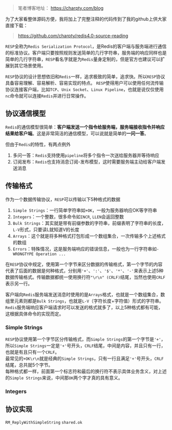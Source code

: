 > 笔者博客地址： https://charpty.com/blog


为了大家看整体源码方便，我将加上了完整注释的代码传到了我的github上供大家直接下载：
> https://github.com/charpty/redis4.0-source-reading

```RESP```全称为```Redis Serialization Protocol```，是Redis的客户端与服务端进行通信的标准协议。客户端只要按照规则发送简单的几行字符串，服务端的响应同样也是简单的几行字符串，```RESP```看名字就是为```Redis```量身定制的，但是官方也建议可以扩展到其它场景使用。 

```RESP```协议的设计思想依旧和```Redis```一样，追求极致的简单，追求快。所以```RESP```协议具备容易理解、容易解析、容易实现的特点。 ```RESP```使得用户可以使用任何流传输协议连接客户端，比如```TCP```、```Unix Socket```、```Linux Pipeline```，也就是说仅仅使用```nc```命令就可以连接```Redis```并进行日常操作。

## 协议通信模型
```Redis```的通信模型很简单：**客户端发送一个指令给服务端，服务端接收指令并响应结果给客户端**。这是非常简洁的通信模型，可以说就是简单的**一问一答**。  

但由于```Redis```的特性，有两点例外  
1. 多问一答：```Redis```支持使用```pipeline```将多个指令一次送给服务器并等待响应  
2. 订阅发布：```Redis```也支持消息订阅-发布模型，这时需要服务端主动给客户端发送消息

## 传输格式
作为一个数据传输协议，```RESP```可以传输以下5种格式的数据   
1. ```Simple Strings```：一行简单字符串如```+OK```，一般为服务器响应OK等字符串  
2. ```Integers```：一个整数，很多命令如```INCR```, ```LLEN```会返回整数  
3. ```Bulk Strings```：其实就是带有前缀参数的字符串，前缀表明了字符串的长度，```L-V```形式，只要读L就知道V的长度  
4. ```Arrays```：这个就是将多种格式打包形成一个数组集合，一次传输多个上述格式的数组  
5. ```Errors```：特殊情况，这是服务端响应的错误信息，一般也为一行字符串如```-WRONGTYPE Operation ...```     

在```RESP```协议中规定，使用第一个字节来区分数据的传输格式，第一个字节的内容代表了后面的数据是何种格式，分别用```'+'```、```':'```、```'$'```、```'*'```、```'-'```来表示上述5种数据传输格式。传输数据都统一使用换行符```"\r\n" (CRLF)```结尾，当然也使用```CRLF```表示另一行。

客户端向```Redis```服务端发送消息时使用的是```Arrays```格式，也就是一个数组集合，数组里元素则都是```Bulk Strings```，也就是```L-V```（字符长度+字符值）形式的字符串。  
```Redis```服务端响应客户端请求时可以发送的格式就多了，以上5种格式都有可能，这根据具体命令的实现而定。

### Simple Strings
```RESP```协议使用第一个字节区分传输格式，而```Simple Strings```的第一个字节是```'+'```，所以```Simple Strings```一定是```'+'```号开头，```CRLF```结尾，中间是内容，并且只有一行，也就是有且只有一个```CRLF```。  
最常见的```+OK\r\n```就是经典的```Simple Strings```，只有一行且满足```'+'```号开头，```CRLF```结尾，总共就5个字节。  
每种格式都一样，前面第一个标志符和最后的换行符不表示具体业务含义，对上述的```Simple Strings```来说，中间那```OK```两个字才真的具有意义。  


### Integers


## 协议实现
```RM_ReplyWithSimpleString```
```shared.ok```






